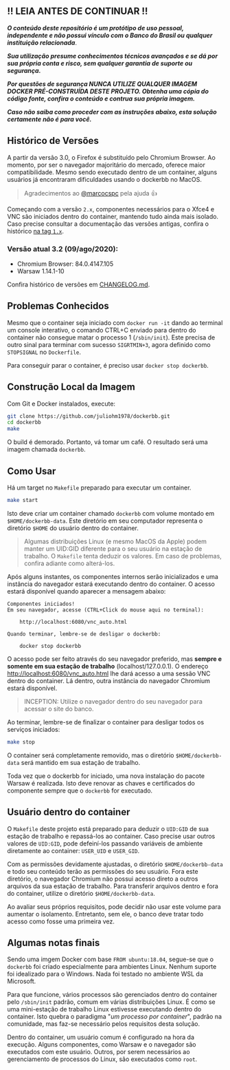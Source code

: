 ## ‼ LEIA ANTES DE CONTINUAR ‼

***O conteúdo deste repositório é um protótipo de uso pessoal, independente e não possui vínculo com o Banco do Brasil ou qualquer instituição relacionada***.

***Sua utilização presume conhecimentos técnicos avançados e se dá por sua própria conta e risco, sem qualquer garantia de suporte ou segurança.***

***Por questões de segurança NUNCA UTILIZE QUALQUER IMAGEM DOCKER PRÉ-CONSTRUÍDA DESTE PROJETO. Obtenha uma cópia do código fonte, confira o conteúdo e contrua sua própria imagem.***

***Caso não saiba como proceder com as instruções abaixo, esta solução certamente não é para você.***

## Histórico de Versões

A partir da versão 3.0, o Firefox é substituído pelo Chromium Browser. Ao momento, por ser o navegador majoritário do mercado, oferece maior compatibilidade. Mesmo sendo executado dentro de um container, alguns usuários já encontraram dificuldades usando o dockerbb no MacOS.

> Agradecimentos ao [@marcocspc](https://github.com/marcocspc) pela ajuda 👍

Começando com a versão `2.x`, componentes necessários para o Xfce4 e VNC são iniciados dentro do container, mantendo tudo ainda mais isolado. Caso precise consultar a documentação das versões antigas, confira o histórico [na tag `1.x`](https://github.com/juliohm1978/dockerbb/tree/v1.0).

### Versão atual 3.2 (09/ago/2020):

* Chromium Browser: 84.0.4147.105
* Warsaw 1.14.1-10

Confira histórico de versões em [CHANGELOG.md](CHANGELOG.md).

## Problemas Conhecidos

Mesmo que o container seja iniciado com `docker run -it` dando ao terminal um console interativo, o comando CTRL+C enviado para dentro do container não consegue matar o processo 1 (`/sbin/init`). Este precisa de outro sinal para terminar com sucesso `SIGRTMIN+3`, agora definido como `STOPSIGNAL` no `Dockerfile`.

Para conseguir parar o container, é preciso usar `docker stop dockerbb`.

## Construção Local da Imagem

Com Git e Docker instalados, execute:

```bash
git clone https://github.com/juliohm1978/dockerbb.git
cd dockerbb
make
```

O build é demorado. Portanto, vá tomar um café. O resultado será uma imagem chamada `dockerbb`.

## Como Usar

Há um target no `Makefile` preparado para executar um container.

```bash
make start
```

Isto deve criar um container chamado `dockerbb` com volume montado em `$HOME/dockerbb-data`. Este diretório em seu computador representa o diretório `$HOME` do usuário dentro do container.

> Algumas distribuições Linux (e mesmo MacOS da Apple) podem manter um UID:GID diferente para o seu usuário na estação de trabalho. O `Makefile` tenta deduzir os valores. Em caso de problemas, confira adiante como alterá-los.

Após alguns instantes, os componentes internos serão inicializados e uma instância do navegador estará executando dentro do container. O acesso estará disponível quando aparecer a mensagem abaixo:

```text
Componentes iniciados!
Em seu navegador, acesse (CTRL+Click do mouse aqui no terminal):

    http://localhost:6080/vnc_auto.html

Quando terminar, lembre-se de desligar o dockerbb:

    docker stop dockerbb
```

O acesso pode ser feito através do seu navegador preferido, mas **sempre e somente em sua estação de trabalho** (localhost/127.0.0.1). O endereço <http://localhost:6080/vnc_auto.html> lhe dará acesso a uma sessão VNC dentro do container. Lá dentro, outra instância do navegador Chromium estará disponível.

> INCEPTION: Utilize o navegador dentro do seu navegador para acessar o site do banco.

Ao terminar, lembre-se de finalizar o container para desligar todos os serviços iniciados:

```bash
make stop
```

O container será completamente removido, mas o diretório `$HOME/dockerbb-data` será mantido em sua estação de trabalho.

Toda vez que o dockerbb for iniciado, uma nova instalação do pacote Warsaw é realizada. Isto deve renovar as chaves e certificados do componente sempre que o `dockerbb` for executado.

## Usuário dentro do container

O `Makefile` deste projeto está preparado para deduzir o `UID:GID` de sua estação de trabalho e repassá-los ao container. Caso precise usar outros valores de `UID:GID`, pode defeiní-los passando variáveis de ambiente diretamente ao container: `USER_UID` e `USER_GID`.

Com as permissões devidamente ajustadas, o diretório `$HOME/dockerbb-data` e todo seu conteúdo terão as permissões do seu usuário. Fora este diretório, o navegador Chromium não possui acesso direto a outros arquivos da sua estação de trabalho. Para transferir arquivos dentro e fora do container, utilize o diretório `$HOME/dockerbb-data`.

Ao avaliar seus próprios requisitos, pode decidir não usar este volume para aumentar o isolamento. Entretanto, sem ele, o banco deve tratar todo acesso como fosse uma primeira vez.

## Algumas notas finais

Sendo uma imgem Docker com base `FROM ubuntu:18.04`, segue-se que o `dockerbb` foi criado especialmente para ambientes Linux. Nenhum suporte foi idealizado para o Windows. Nada foi testado no ambiente WSL da Microsoft.

Para que funcione, vários processos são gerenciados dentro do container pelo `/sbin/init` padrão, comum em várias distribuições Linux. É como se uma mini-estação de trabalho Linux estivesse executando dentro do container. Isto quebra o paradigma "*um processo por container*", padrão na comunidade, mas faz-se necessário pelos requisitos desta solução.

Dentro do container, um usuário comum é configurado na hora da execução. Alguns componentes, como Warsaw e o navegador são executados com este usuário. Outros, por serem necessários ao gerenciamento de processos do Linux, são executados como `root`.
